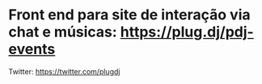 # Front end para site de interação via chat e músicas: https://plug.dj/pdj-events 
Twitter: https://twitter.com/plugdj
